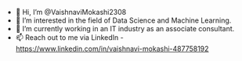 - 👋 Hi, I’m @VaishnaviMokashi2308
- 👀 I’m interested in the field of Data Science and Machine Learning.
- 🌱 I’m currently working in an IT industry as an associate consultant.
- 📫 Reach out to me via LinkedIn - https://www.linkedin.com/in/vaishnavi-mokashi-487758192
